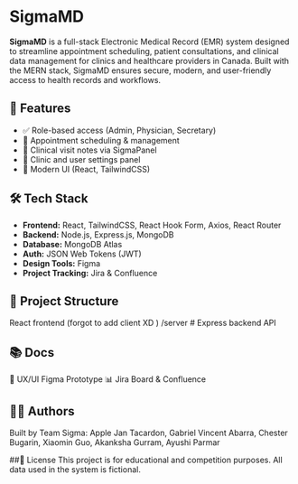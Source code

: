 # SigmaMD

**SigmaMD** is a full-stack Electronic Medical Record (EMR) system designed to streamline appointment scheduling, patient consultations, and clinical data management for clinics and healthcare providers in Canada. Built with the MERN stack, SigmaMD ensures secure, modern, and user-friendly access to health records and workflows.

## 🚀 Features

- ✅ Role-based access (Admin, Physician, Secretary)
- 📅 Appointment scheduling & management
- 🧾 Clinical visit notes via SigmaPanel
- 🏥 Clinic and user settings panel
- 🎨 Modern UI (React, TailwindCSS)

## 🛠 Tech Stack

- **Frontend:** React, TailwindCSS, React Hook Form, Axios, React Router
- **Backend:** Node.js, Express.js, MongoDB
- **Database:** MongoDB Atlas
- **Auth:** JSON Web Tokens (JWT)
- **Design Tools:** Figma
- **Project Tracking:** Jira & Confluence

## 📁 Project Structure
 React frontend (forgot to add client XD )
/server # Express backend API

## 📚 Docs
🧠 UX/UI Figma Prototype
📊 Jira Board & Confluence

## 🧑‍💻 Authors
Built by Team Sigma:
Apple Jan Tacardon, Gabriel Vincent Abarra, Chester Bugarin, Xiaomin Guo, Akanksha Gurram, Ayushi Parmar

##📄 License
This project is for educational and competition purposes. All data used in the system is fictional.
